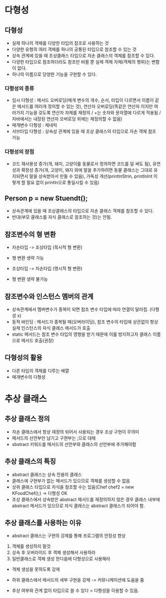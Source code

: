 # 다형성

## 다형성
* 실제 하나의 객체를 다양한 타입의 참조로 사용하는 것
* 다양한 유형의 여러 객체를 하나의 공통된 타입으로 참조할 수 있는 것
* 상속 관계에 있을 때 조상클래스 타입으로 자손 클래스의 객체를 참조할 수 있다.
* 다양한 타입으로 참조하더라도 참조만 바뀔 뿐 실제 객체 자체(객체의 행위)는 변함이 없다.
* 하나의 이름으로 당양한 기능을 구현할 수 있다.

### 다형성의 종류
* 임시 다형성 : 메서드 오버로딩(매개 변수의 개수, 순서, 타입이 다르면서 이름이 같은 메서드를 여러개 정의할 수 있는 것), 연산자 오버로딩(똑같은 연산자 이지만 여러가지 기능을 갖도록 연산자 자체를 재정의 / +는 숫자와 문자열에 다르게 적용됨 / 자바에서는 내장된 연산자 오버로딩 외에는 재정의할 수 없음)
* 매개변수 다형성 : 제네릭
* 서브타입 다형성 : 상속성 관계에 있을 때 조상 클래스의 타입으로 자손 객체 참조 가능

### 다형성의 장점
* 코드 재사용성 증가(개, 돼지, 고양이를 동물로서 정의하면 코드를 덜 써도 됨), 유연성과 확장성 증가(개, 고양이, 돼지 외에 말을 추가하려면 동물 클래스는 그대로 유지되면서 말을 상속받아서 만들 수 있음), 가독성 개선(printlnStrin, printlnInt 이렇게 할 필요 없이 println으로 통일시킬 수 있음)

## Person p = new Stuendt();
* 상속관계에 있을 때 조상클래스의 타입으로 자손 클래스 객체를 참조할 수 있다.
* 반대(부모 클래스를 자식 클래스로 참조하는 것)는 안됨.

## 참조변수의 형 변환
* 자손타입 -> 조상타입 (묵시적 형 변환)
* 행 변환 생략 가능

* 조상타입 -> 자손타입 (명시적 형 변환)
* 형 변환 생략 불가능

## 참조변수와 인스턴스 멤버의 관계
* 상속관계에서 멤버변수가 중복이 되면 참조 변수 타입에 따라 연결이 달라짐. (다형성 x)
* 동적 바인딩 : 메서드가 중복될 때(오버라이딩), 참조 변수의 타입에 상관없이 항상 실제 인스턴스의 자식 클래스 메서드가 호출
* static 메서드는 참조 변수 타입의 영향을 받기 때문에 이를 방지하고자 클래스 이름으로 메서드 호출(권장)

## 다형성의 활용
* 다른 타입의 객체를 다루는 배열
* 매개변수의 다형성



# 추상 클래스
## 추상 클래스 정의
* 자손 클래스에서 항상 재정의 되어서 사용되는 경우 조상 구현이 무의미
* 메서드의 선언부만 남기고 구현부는 ;으로 대체
* sbstract 키워드를 메서드의 선언부와 클래스의 선언부에 추가해야함

## 추상 클래스의 특징 
* abstract 클래스는 상속 전용의 클래스
* 클래스에 구현부가 없는 메서드가 있으므로 객체를 생성할 수 없음
* 상위 클래스 타입으로 자식을 참조할 수는 있음(Chef chef2 = new KFoodChef();) -> 다형성 OK
* 조상 클래스에서 상속받은 abstract 메서드를 재정의하지 않은 경우
    클래스 내부에 abstract 메서드가 있으므로 자식 클래스는 abstract 클래스가 되어야 함.

## 추상 클래스를 사용하는 이유
* abstract 클래스는 구현의 강제를 통해 프로그램의 안정성 향상
1. 객체를 생성하지 말것
2. 상속 후 오버라이드 후 객체 생성해서 사용하라
3. 일반클래스로 객체 생성 한다음에 다형성으로 사용해라

* 객체 생성을 못하도록 강제
* 하위 클래스에서 메서드의 세부 구현을 강제
-> 커뮤니케이션에 도움을 줌 

* 추상 여부와 관계 없이 타입으로 쓸 수 있다 = 다형성을 이용할 수 있음.